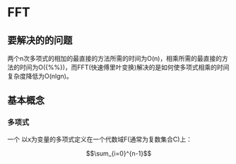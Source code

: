 # FFT

## 要解决的的问题

两个n次多项式的相加的最直接的方法所需的时间为O\(n\)，相乘所需的最直接的方法的时间为O\({%%}\)，而FFT\(快速傅里叶变换\)解决的是如何使多项式相乘的时间复杂度降低为O\(nlgn\)。

## 基本概念

### 多项式

一个 以x为变量的多项式定义在一个代数域F\(通常为复数集合C\)上：

$$\sum_{i=0}^{n-1}$$

